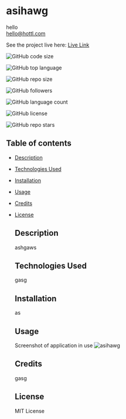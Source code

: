 # asihawg

  hello  
  hello@hottl.com


  See the project live here:
  [Live Link](agwhjawg)

  ![GitHub code size](https://img.shields.io/github/languages/code-size/hello/asihawg?color=FF0000&logo=GitHub&logoColor=FF0000&style=for-the-badge)  

  ![GitHub top language](https://img.shields.io/github/languages/top/hello/asihawg?color=FF7F00&logo=GitHub&logoColor=FF7F00&style=for-the-badge)  

  ![GitHub repo size](https://img.shields.io/github/repo-size/hello/asihawg?color=FFFF00&logo=GitHub&logoColor=FFFF00&style=for-the-badge)  

  ![GitHub followers](https://img.shields.io/github/followers/hello?color=00FF00&logo=GitHub&logoColor=00FF00&style=for-the-badge)  

  ![GitHub language count](https://img.shields.io/github/languages/count/hello/asihawg?color=0000FF&logo=GitHub&logoColor=0000FF&style=for-the-badge)  

  ![GitHub license](https://img.shields.io/github/license/hello/asihawg?color=2E2B5F&logo=GitHub&logoColor=2E2B5F&style=for-the-badge)  

  ![GitHub repo stars](https://img.shields.io/github/stars/hello/asihawg?color=8B00FF&logo=GitHub&logoColor=8B00FF&style=for-the-badge)  

      
  ## Table of contents
* [Description](#description)
* [Technologies Used](#technologies-used)
* [Installation](#installation)
* [Usage](#usage)
* [Credits](#credits)
* [License](#license)

  ## Description
  ashgaws
      

  ## Technologies Used
  gasg
      
      
  ## Installation
  as
      

  ## Usage
  Screenshot of application in use
  ![asihawg](asghas)
      
      
  ## Credits
  gasg
      

  ## License
  MIT License
